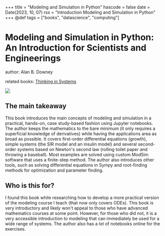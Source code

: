 +++
title = "Modeling and Simulation in Python"
hascode = false
date = Date(2023, 10, 07)
rss = "Introduction Modeling and Simulation in Python"
+++
@def tags = ["books", "datascience", "computing"]

# Modeling and Simulation in Python: An Introduction for Scientists and Engineerings 

author: Alan B. Downey

related books: [Thinking in Systems](/posts/2023/2023-09-20-thinking_in_systems/)

![](https://greenteapress.com/wp/wp-content/uploads/2023/05/modsimpy_cover.png)

## The main takeaway
This book introduces the main concepts of modeling and simulation in a practical, hands-on, case study-based fashion using Jupyter notebooks. The author keeps the mathematics to the bare minimum (it only requires a superficial knowledge of derivatives) while having the applications area as broad as possible. It covers first-order differential equations (growth), simple systems (the SIR model and an insulin model) and several second-order systems based on Newton's second law (rolling toilet paper and throwing a baseball). Most examples are solved using custom ModSim software that uses a finite-step method. The author also introduces other tools, such as solving differential equations in Sympy and root-finding methods for optimization and parameter finding.

## Who is this for?
I found this book while researching how to develop a more practical version of the modeling course I teach (that now only covers ODEs). This book is very introductory and likely won't appeal to those who have advanced mathematics courses at some point. However, for those who did not, it is a very accessible introduction to modeling that can immediately be used for a wide range of systems. The author also has a lot of notebooks online for the exercises.
